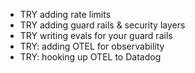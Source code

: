 - TRY adding rate limits
- TRY adding guard rails & security layers
- TRY writing evals for your guard rails
- TRY: adding OTEL for observability
- TRY: hooking up OTEL to Datadog
